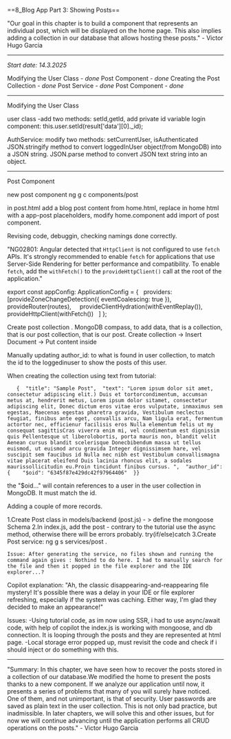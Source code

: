 ==8_Blog App Part 3: Showing Posts==

"Our goal in this chapter is to build a component that represents an individual post, which will be displayed on the home page. This also implies adding a collection in our database that allows hosting these posts."  - Victor Hugo Garcia

---
*Start date: 14.3.2025*

Modifying the User Class - *done*
Post Component - *done*
Creating the Post Collection - *done*
Post Service - *done*
Post Component - *done*

---
Modifying the User Class

user class -add two methods: setId,getId, add private id variable
login component: this.user.setId(result['data'][0]._id); 

AuthService: modify two methods: setCurrentUser, isAuthenticated
JSON.stringify method to convert loggedInUser object(from MongoDB) into a JSON string. JSON.parse method to convert JSON text string into an object.

---
Post Component

new post component
ng g c components/post

in post.html add a blog post content from home.html, replace in home html with a app-post placeholders, modify home.component add import of post component.

Revising code, debuggin, checking namings done correctly.

"NG02801: Angular detected that `HttpClient` is not configured to use `fetch` APIs. It's strongly recommended to enable `fetch` for applications that use Server-Side Rendering for better performance and compatibility. To enable `fetch`, add the `withFetch()` to the `provideHttpClient()` call at the root of the application."

export const appConfig: ApplicationConfig = {
  providers:
  [provideZoneChangeDetection({ eventCoalescing: true }),
    provideRouter(routes),
    provideClientHydration(withEventReplay()),
    provideHttpClient(withFetch())
  ]
};


Create post collection . MongoDB compass, to add data, that is a collection, that is our post collection, that is our post.
Create collection -> Insert Document -> Put content inside

Manually updating author_id: to what is found in user collection, to match the id to the loggedinuser to show the posts of this user.

When creating the collection using text from tutorial:

	   {  "title": "Sample Post",  "text": "Lorem ipsum dolor sit amet, consectetur adipiscing elit.) Duis et tortorcondimentum, accumsan metus at, hendrerit metus, Lorem ipsum dolor sitamet, consectetur adipiscing elit, Donec dictum eros vitae eros vulputate, inmaximus sem egestas, Maecenas egestas pharetra gravida, Vestibulum neclectus feugiat, finibus ante eget, convallis arcu, Nam ligula erat, fermentum actortor nec, efficienur facilisis eros Nulla elementum felis ut my consequat sagittisCras viverra enim mi, vel condimentum est dignissim quis Pellentesque ut liberolobortis, porta mauris non, blandit velit Aenean cursus blandit scelerisque Donecbibendum massa ut tellus euismod, ut euismod arcu gravida Integer dignissimsem hare, vel suscipit sem faucibus id Nulla nec nibh est Vestibulum convallismagna vitae placerat eleifend Duis lacinia rhoncus elit, a sodales maurissollicitudin eu.Proin tincidunt finibus cursus. ",  "author_id": {    "$oid": "6345f87e429dc42f97964406"  }}
   
the "$oid..." will contain references to a user in the user collection in MongoDB. It must match the id.

Adding a couple of more records.

1.Create Post class in models/backend (post.js) - > define the mongoose Schema
2.In index.js, add the post - contrary to the tutorial use the async method, otherwise there will be errors probably. try(if/else)catch
3.Create Post service: ng g s services/post .
	
	Issue: After generating the service, no files shown and running the command again gives : Nothind to do here. I had to manually search for the file and then it popped in the file explorer and the IDE explorer...? 

Copilot explanation:
"Ah, the classic disappearing-and-reappearing file mystery! It's possible there was a delay in your IDE or file explorer refreshing, especially if the system was caching. Either way, I'm glad they decided to make an appearance!"

Issues: 
-Using tutorial code, as im now using SSR, i had to use async/await code, with help of copilot the index.js is working with mongoose, and db connection. It is looping through the posts and they are represented at html page.
-Local storage error popped up, must revisit the code and check if i should inject or do something with this.

---

"Summary:
In this chapter, we have seen how to recover the posts stored in a collection of our database.We modified the home to present the posts thanks to a new component. If we analyze our application until now, it presents a series of problems that many of you will surely have noticed. One of them, and not unimportant, is that of security. User passwords are saved as plain text in the user collection. This is not only bad practice, but inadmissible. In later chapters, we will solve this and other issues, but for now we will continue advancing until the application performs all CRUD operations on the posts." - Victor Hugo Garcia

